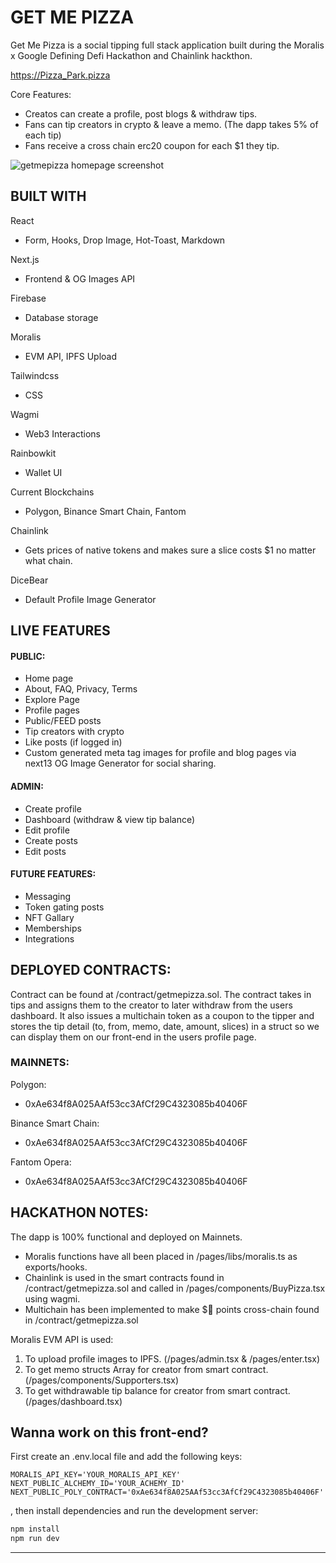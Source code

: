 # GET ME PIZZA

Get Me Pizza is a social tipping full stack application built during the Moralis x Google Defining Defi Hackathon and Chainlink hackthon.

https://Pizza_Park.pizza

Core Features:

- Creatos can create a profile, post blogs & withdraw tips.
- Fans can tip creators in crypto & leave a memo. (The dapp takes 5% of each tip)
- Fans receive a cross chain erc20 coupon for each $1 they tip.

![getmepizza homepage screenshot](https://i.imgur.com/PpbN6hT.png)

## BUILT WITH

React

- Form, Hooks, Drop Image, Hot-Toast, Markdown

Next.js

- Frontend & OG Images API

Firebase

- Database storage

Moralis

- EVM API, IPFS Upload

Tailwindcss

- CSS

Wagmi

- Web3 Interactions

Rainbowkit

- Wallet UI

Current Blockchains

- Polygon, Binance Smart Chain, Fantom

Chainlink

- Gets prices of native tokens and makes sure a slice costs $1 no matter what chain.

DiceBear

- Default Profile Image Generator

## LIVE FEATURES

#### PUBLIC:

- Home page
- About, FAQ, Privacy, Terms
- Explore Page
- Profile pages
- Public/FEED posts
- Tip creators with crypto
- Like posts (if logged in)
- Custom generated meta tag images for profile and blog pages via next13 OG Image Generator for social sharing.

#### ADMIN:

- Create profile
- Dashboard (withdraw & view tip balance)
- Edit profile
- Create posts
- Edit posts

#### FUTURE FEATURES:

- Messaging
- Token gating posts
- NFT Gallary
- Memberships
- Integrations

## DEPLOYED CONTRACTS:

Contract can be found at /contract/getmepizza.sol. The contract takes in tips and assigns them to the creator to later withdraw from the users dashboard. It also issues a multichain token as a coupon to the tipper and stores the tip detail (to, from, memo, date, amount, slices) in a struct so we can display them on our front-end in the users profile page.

### MAINNETS:

Polygon:

- 0xAe634f8A025AAf53cc3AfCf29C4323085b40406F

Binance Smart Chain:

- 0xAe634f8A025AAf53cc3AfCf29C4323085b40406F

Fantom Opera:

- 0xAe634f8A025AAf53cc3AfCf29C4323085b40406F

## HACKATHON NOTES:

The dapp is 100% functional and deployed on Mainnets.

- Moralis functions have all been placed in /pages/libs/moralis.ts as exports/hooks.
- Chainlink is used in the smart contracts found in /contract/getmepizza.sol and called in /pages/components/BuyPizza.tsx using wagmi.
- Multichain has been implemented to make $🍕 points cross-chain found in /contract/getmepizza.sol

Moralis EVM API is used:

1. To upload profile images to IPFS. (/pages/admin.tsx & /pages/enter.tsx)
2. To get memo structs Array for creator from smart contract. (/pages/components/Supporters.tsx)
3. To get withdrawable tip balance for creator from smart contract. (/pages/dashboard.tsx)

## Wanna work on this front-end?

First create an .env.local file and add the following keys:

```
MORALIS_API_KEY='YOUR_MORALIS_API_KEY'
NEXT_PUBLIC_ALCHEMY_ID='YOUR_ACHEMY_ID'
NEXT_PUBLIC_POLY_CONTRACT='0xAe634f8A025AAf53cc3AfCf29C4323085b40406F'

```

, then install dependencies and run the development server:

```bash
npm install
npm run dev

```

---
